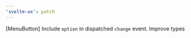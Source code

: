 ```yaml
---
'svelte-ux': patch
---
```


[MenuButton] Include `option` in dispatched `change` event. Improve types
